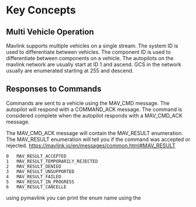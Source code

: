 # Key Concepts

## Multi Vehicle Operation

Mavlink supports multiple vehicles on a single stream. The system ID is used to differentiate between vehicles. The component ID is used to differentiate between components on a vehicle. The autopilots on the mavlink network are usually start at ID 1 and ascend. GCS in the network usually are enumerated starting at 255 and descend. 


## Responses to Commands 

Commands are sent to a vehicle using the MAV_CMD message. The autopilot will respond with a COMMAND_ACK message. The command is considered complete when the autopilot responds with a MAV_CMD_ACK message.

The MAV_CMD_ACK message will contain the MAV_RESULT enumeration. The MAV_RESULT enumeration will tell you if the command was accepted or rejected.
https://mavlink.io/en/messages/common.html#MAV_RESULT

```
0	MAV_RESULT_ACCEPTED
1	MAV_RESULT_TEMPORARILY_REJECTED
2	MAV_RESULT_DENIED
3	MAV_RESULT_UNSUPPORTED
4	MAV_RESULT_FAILED
5	MAV_RESULT_IN_PROGRESS
6	MAV_RESULT_CANCELLE
```

using pymavlink you can print the enum name using the 

